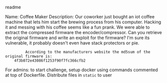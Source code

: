 readme

Name: Coffee Maker
Description: Our coworker just bought an iot coffee machine that lets him start the brewing process
             from his computer. Hacking it and messing with his coffee seems like a fun prank. We 
             were able to extract the compressed firmware the encoder/compressor. Can you retrieve
             the original firmware and write an exploit for the firmware? I'm sure its vulnerable, 
             it probably doesn't even have stack protectors or pie.

             According to the manufacturers website the md5sum of the original firmware is:
		4f3b072e43086f1253f90f7fc366cfb2

For admins:
	to start challenge, setup docker using commands commented at top of Dockerfile. Distribute files in `static` to user

